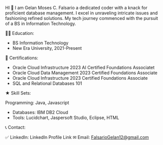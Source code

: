 HI 🤚 I am Gelan Moses C. Falsario 
a dedicated coder with a knack for proficient database management. I excel in unraveling 
intricate issues and fashioning refined solutions. My tech journey commenced with the 
pursuit of a BS in Information Technology.

👨‍🎓 Education:
 - BS Information Technology
 - New Era University, 2021-Present

📜 Certifications:

 - Oracle Cloud Infrastructure 2023 AI Certified Foundations Associatet
 - Oracle Cloud Data Management 2023 Certified Foundations Associate
 - Oracle Cloud Infrastructure 2023 Certified Foundations Associate
 - SQL and Relational Databases 101

★ Skill Sets:

Programming: Java, Javascript

 - Databases: IBM DB2 Cloud
 - Tools: Lucidchart, Jaspersoft Studio, Eclipse, HTML

📞 Contact:

✅ LinkedIn: LinkedIn Profile Link
✉ Email: FalsarioGelan12@gmail.com
